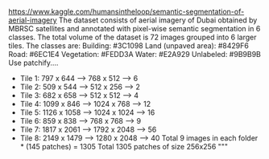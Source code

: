 
https://www.kaggle.com/humansintheloop/semantic-segmentation-of-aerial-imagery
The dataset consists of aerial imagery of Dubai obtained by MBRSC satellites and annotated with pixel-wise semantic segmentation in 6 classes. The total volume of the dataset is 72 images grouped into 6 larger tiles. The classes are:
Building: #3C1098
Land (unpaved area): #8429F6
Road: #6EC1E4
Vegetation: #FEDD3A
Water: #E2A929
Unlabeled: #9B9B9B
Use patchify....
* Tile 1: 797 x 644 --> 768 x 512 --> 6
* Tile 2: 509 x 544 --> 512 x 256 --> 2
* Tile 3: 682 x 658 --> 512 x 512  --> 4
* Tile 4: 1099 x 846 --> 1024 x 768 --> 12
* Tile 5: 1126 x 1058 --> 1024 x 1024 --> 16
* Tile 6: 859 x 838 --> 768 x 768 --> 9
* Tile 7: 1817 x 2061 --> 1792 x 2048 --> 56
* Tile 8: 2149 x 1479 --> 1280 x 2048 --> 40
Total 9 images in each folder * (145 patches) = 1305
Total 1305 patches of size 256x256
"""
